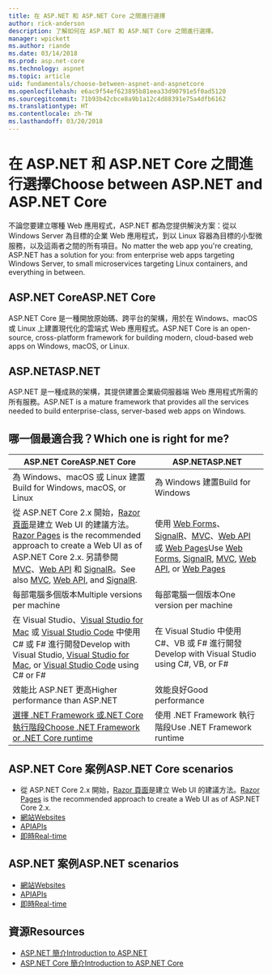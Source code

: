 ```yaml
---
title: 在 ASP.NET 和 ASP.NET Core 之間進行選擇
author: rick-anderson
description: 了解如何在 ASP.NET 和 ASP.NET Core 之間進行選擇。
manager: wpickett
ms.author: riande
ms.date: 03/14/2018
ms.prod: asp.net-core
ms.technology: aspnet
ms.topic: article
uid: fundamentals/choose-between-aspnet-and-aspnetcore
ms.openlocfilehash: e6ac9f54ef623895b81eea33d90791e5f0ad5120
ms.sourcegitcommit: 71b93b42cbce8a9b1a12c4d88391e75a4dfb6162
ms.translationtype: HT
ms.contentlocale: zh-TW
ms.lasthandoff: 03/20/2018
---
```

# <a name="choose-between-aspnet-and-aspnet-core"></a><span data-ttu-id="42e57-103">在 ASP.NET 和 ASP.NET Core 之間進行選擇</span><span class="sxs-lookup"><span data-stu-id="42e57-103">Choose between ASP.NET and ASP.NET Core</span></span>

<span data-ttu-id="42e57-104">不論您要建立哪種 Web 應用程式，ASP.NET 都為您提供解決方案：從以 Windows Server 為目標的企業 Web 應用程式，到以 Linux 容器為目標的小型微服務，以及這兩者之間的所有項目。</span><span class="sxs-lookup"><span data-stu-id="42e57-104">No matter the web app you're creating, ASP.NET has a solution for you: from enterprise web apps targeting Windows Server, to small microservices targeting Linux containers, and everything in between.</span></span>

## <a name="aspnet-core"></a><span data-ttu-id="42e57-105">ASP.NET Core</span><span class="sxs-lookup"><span data-stu-id="42e57-105">ASP.NET Core</span></span>

<span data-ttu-id="42e57-106">ASP.NET Core 是一種開放原始碼、跨平台的架構，用於在 Windows、macOS 或 Linux 上建置現代化的雲端式 Web 應用程式。</span><span class="sxs-lookup"><span data-stu-id="42e57-106">ASP.NET Core is an open-source, cross-platform framework for building modern, cloud-based web apps on Windows, macOS, or Linux.</span></span>

## <a name="aspnet"></a><span data-ttu-id="42e57-107">ASP.NET</span><span class="sxs-lookup"><span data-stu-id="42e57-107">ASP.NET</span></span>

<span data-ttu-id="42e57-108">ASP.NET 是一種成熟的架構，其提供建置企業級伺服器端 Web 應用程式所需的所有服務。</span><span class="sxs-lookup"><span data-stu-id="42e57-108">ASP.NET is a mature framework that provides all the services needed to build enterprise-class, server-based web apps on Windows.</span></span>

## <a name="which-one-is-right-for-me"></a><span data-ttu-id="42e57-109">哪一個最適合我？</span><span class="sxs-lookup"><span data-stu-id="42e57-109">Which one is right for me?</span></span>

| <span data-ttu-id="42e57-110">ASP.NET Core</span><span class="sxs-lookup"><span data-stu-id="42e57-110">ASP.NET Core</span></span> | <span data-ttu-id="42e57-111">ASP.NET</span><span class="sxs-lookup"><span data-stu-id="42e57-111">ASP.NET</span></span> |
|---|---|
|<span data-ttu-id="42e57-112">為 Windows、macOS 或 Linux 建置</span><span class="sxs-lookup"><span data-stu-id="42e57-112">Build for Windows, macOS, or Linux</span></span>|<span data-ttu-id="42e57-113">為 Windows 建置</span><span class="sxs-lookup"><span data-stu-id="42e57-113">Build for Windows</span></span>|
|<span data-ttu-id="42e57-114">從 ASP.NET Core 2.x 開始，[Razor 頁面](xref:mvc/razor-pages/index)是建立 Web UI 的建議方法。</span><span class="sxs-lookup"><span data-stu-id="42e57-114">[Razor Pages](xref:mvc/razor-pages/index) is the recommended approach to create a Web UI as of ASP.NET Core 2.x.</span></span> <span data-ttu-id="42e57-115">另請參閱 [MVC](xref:mvc/overview)、[Web API](xref:tutorials/first-web-api) 和 [SignalR](xref:signalr/introduction)。</span><span class="sxs-lookup"><span data-stu-id="42e57-115">See also [MVC](xref:mvc/overview), [Web API](xref:tutorials/first-web-api), and [SignalR](xref:signalr/introduction).</span></span>|<span data-ttu-id="42e57-116">使用 [Web Forms](/aspnet/web-forms)、[SignalR](/aspnet/signalr)、[MVC](/aspnet/mvc)、[Web API](/aspnet/web-api/) 或 [Web Pages](/aspnet/web-pages)</span><span class="sxs-lookup"><span data-stu-id="42e57-116">Use [Web Forms](/aspnet/web-forms), [SignalR](/aspnet/signalr), [MVC](/aspnet/mvc), [Web API](/aspnet/web-api/), or [Web Pages](/aspnet/web-pages)</span></span>|
|<span data-ttu-id="42e57-117">每部電腦多個版本</span><span class="sxs-lookup"><span data-stu-id="42e57-117">Multiple versions per machine</span></span>|<span data-ttu-id="42e57-118">每部電腦一個版本</span><span class="sxs-lookup"><span data-stu-id="42e57-118">One version per machine</span></span>|
|<span data-ttu-id="42e57-119">在 Visual Studio、[Visual Studio for Mac](https://www.visualstudio.com/vs/visual-studio-mac/) 或 [Visual Studio Code](https://code.visualstudio.com/) 中使用 C# 或 F# 進行開發</span><span class="sxs-lookup"><span data-stu-id="42e57-119">Develop with Visual Studio, [Visual Studio for Mac](https://www.visualstudio.com/vs/visual-studio-mac/), or [Visual Studio Code](https://code.visualstudio.com/) using C# or F#</span></span>|<span data-ttu-id="42e57-120">在 Visual Studio 中使用 C#、VB 或 F# 進行開發</span><span class="sxs-lookup"><span data-stu-id="42e57-120">Develop with Visual Studio using C#, VB, or F#</span></span>|
|<span data-ttu-id="42e57-121">效能比 ASP.NET 更高</span><span class="sxs-lookup"><span data-stu-id="42e57-121">Higher performance than ASP.NET</span></span>|<span data-ttu-id="42e57-122">效能良好</span><span class="sxs-lookup"><span data-stu-id="42e57-122">Good performance</span></span>|
|[<span data-ttu-id="42e57-123">選擇 .NET Framework 或.NET Core 執行階段</span><span class="sxs-lookup"><span data-stu-id="42e57-123">Choose .NET Framework or .NET Core runtime</span></span>](/dotnet/articles/standard/choosing-core-framework-server)|<span data-ttu-id="42e57-124">使用 .NET Framework 執行階段</span><span class="sxs-lookup"><span data-stu-id="42e57-124">Use .NET Framework runtime</span></span>|

## <a name="aspnet-core-scenarios"></a><span data-ttu-id="42e57-125">ASP.NET Core 案例</span><span class="sxs-lookup"><span data-stu-id="42e57-125">ASP.NET Core scenarios</span></span>

<!-- update link to Razor Pages mvc movie series when done -->
* <span data-ttu-id="42e57-126">從 ASP.NET Core 2.x 開始，[Razor 頁面](xref:mvc/razor-pages/index)是建立 Web UI 的建議方法。</span><span class="sxs-lookup"><span data-stu-id="42e57-126">[Razor Pages](xref:mvc/razor-pages/index) is the recommended approach to create a Web UI as of ASP.NET Core 2.x.</span></span>
* [<span data-ttu-id="42e57-127">網站</span><span class="sxs-lookup"><span data-stu-id="42e57-127">Websites</span></span>](xref:tutorials/first-mvc-app/index)
* [<span data-ttu-id="42e57-128">API</span><span class="sxs-lookup"><span data-stu-id="42e57-128">APIs</span></span>](xref:tutorials/first-web-api)
* [<span data-ttu-id="42e57-129">即時</span><span class="sxs-lookup"><span data-stu-id="42e57-129">Real-time</span></span>](xref:signalr/index)

## <a name="aspnet-scenarios"></a><span data-ttu-id="42e57-130">ASP.NET 案例</span><span class="sxs-lookup"><span data-stu-id="42e57-130">ASP.NET scenarios</span></span>

* [<span data-ttu-id="42e57-131">網站</span><span class="sxs-lookup"><span data-stu-id="42e57-131">Websites</span></span>](/aspnet/mvc)
* [<span data-ttu-id="42e57-132">API</span><span class="sxs-lookup"><span data-stu-id="42e57-132">APIs</span></span>](/aspnet/web-api)
* [<span data-ttu-id="42e57-133">即時</span><span class="sxs-lookup"><span data-stu-id="42e57-133">Real-time</span></span>](/aspnet/signalr)

## <a name="resources"></a><span data-ttu-id="42e57-134">資源</span><span class="sxs-lookup"><span data-stu-id="42e57-134">Resources</span></span>

* [<span data-ttu-id="42e57-135">ASP.NET 簡介</span><span class="sxs-lookup"><span data-stu-id="42e57-135">Introduction to ASP.NET</span></span>](/aspnet/overview)
* [<span data-ttu-id="42e57-136">ASP.NET Core 簡介</span><span class="sxs-lookup"><span data-stu-id="42e57-136">Introduction to ASP.NET Core</span></span>](xref:index)
